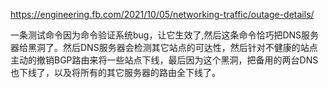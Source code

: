 https://engineering.fb.com/2021/10/05/networking-traffic/outage-details/

一条测试命令因为命令验证系统bug，让它生效了,然后这条命令恰巧把DNS服务器给黑洞了。然后DNS服务器会检测其它站点的可达性，然后针对不健康的站点主动的撤销BGP路由来将一些站点下线，最后因为这个黑洞，把备用的两台DNS也下线了，以及将所有的其它服务器的路由全下线了。
